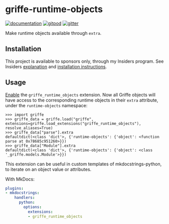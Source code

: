 # griffe-runtime-objects

[![documentation](https://img.shields.io/badge/docs-mkdocs-708FCC.svg?style=flat)](https://mkdocstrings.github.io/griffe-runtime-objects/)
[![gitpod](https://img.shields.io/badge/gitpod-workspace-708FCC.svg?style=flat)](https://gitpod.io/#https://github.com/mkdocstrings/griffe-runtime-objects)
[![gitter](https://badges.gitter.im/join%20chat.svg)](https://app.gitter.im/#/room/#griffe-runtime-objects:gitter.im)

Make runtime objects available through `extra`.

## Installation

This project is available to sponsors only, through my Insiders program.
See Insiders [explanation](https://mkdocstrings.github.io/griffe-runtime-objects/insiders/)
and [installation instructions](https://mkdocstrings.github.io/griffe-runtime-objects/insiders/installation/).

## Usage

[Enable](https://mkdocstrings.github.io/griffe/guide/users/extending/#using-extensions) the `griffe_runtime_objects` extension. Now all Griffe objects will have access to the corresponding runtime objects in their `extra` attribute, under the `runtime-objects` namespace:

```pycon
>>> import griffe
>>> griffe_data = griffe.load("griffe", extensions=griffe.load_extensions("griffe_runtime_objects"), resolve_aliases=True)
>>> griffe_data["parse"].extra
defaultdict(<class 'dict'>, {'runtime-objects': {'object': <function parse at 0x78685c951260>}})
>>> griffe_data["Module"].extra
defaultdict(<class 'dict'>, {'runtime-objects': {'object': <class '_griffe.models.Module'>}})
```

This extension can be useful in custom templates of mkdocstrings-python, to iterate on an object value or attributes.

With MkDocs:

```yaml
plugins:
- mkdocstrings:
    handlers:
      python:
        options:
          extensions:
          - griffe_runtime_objects
```